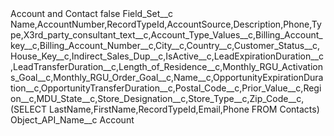 <?xml version="1.0" encoding="UTF-8"?>
<CustomMetadata xmlns="http://soap.sforce.com/2006/04/metadata" xmlns:xsi="http://www.w3.org/2001/XMLSchema-instance" xmlns:xsd="http://www.w3.org/2001/XMLSchema">
    <label>Account and Contact</label>
    <protected>false</protected>
    <values>
        <field>Field_Set__c</field>
        <value xsi:type="xsd:string">Name,AccountNumber,RecordTypeId,AccountSource,Description,Phone,Type,X3rd_party_consultant_text__c,Account_Type_Values__c,Billing_Account_key__c,Billing_Account_Number__c,City__c,Country__c,Customer_Status__c,House_Key__c,Indirect_Sales_Dup__c,IsActive__c,LeadExpirationDuration__c,LeadTransferDuration__c,Length_of_Residence__c,Monthly_RGU_Activations_Goal__c,Monthly_RGU_Order_Goal__c,Name__c,OpportunityExpirationDuration__c,OpportunityTransferDuration__c,Postal_Code__c,Prior_Value__c,Region__c,MDU_State__c,Store_Designation__c,Store_Type__c,Zip_Code__c,(SELECT LastName,FirstName,RecordTypeId,Email,Phone FROM Contacts)</value>
    </values>
    <values>
        <field>Object_API_Name__c</field>
        <value xsi:type="xsd:string">Account</value>
    </values>
</CustomMetadata>
